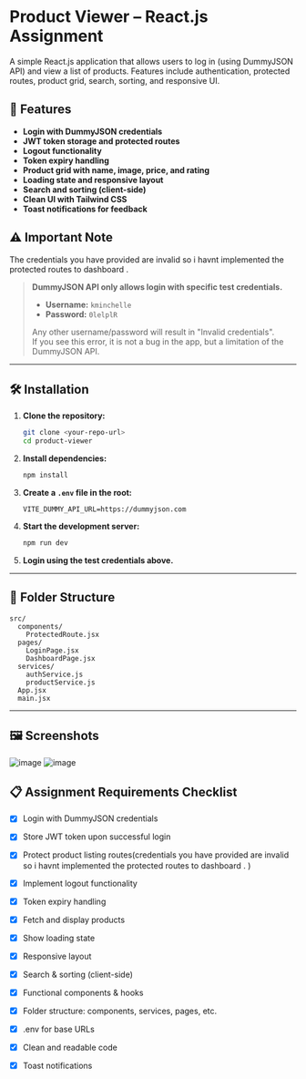 # Product Viewer – React.js Assignment

A simple React.js application that allows users to log in (using DummyJSON API) and view a list of products. Features include authentication, protected routes, product grid, search, sorting, and responsive UI.

## 🚀 Features

- **Login with DummyJSON credentials**
- **JWT token storage and protected routes**
- **Logout functionality**
- **Token expiry handling**
- **Product grid with name, image, price, and rating**
- **Loading state and responsive layout**
- **Search and sorting (client-side)**
- **Clean UI with Tailwind CSS**
- **Toast notifications for feedback**

## ⚠️ Important Note
The credentials you have provided are invalid so i havnt implemented the protected routes to dashboard . 
> **DummyJSON API only allows login with specific test credentials.**
>
> - **Username:** `kminchelle`
> - **Password:** `0lelplR`
>
> Any other username/password will result in "Invalid credentials".  
> If you see this error, it is not a bug in the app, but a limitation of the DummyJSON API.

---

## 🛠️ Installation

1. **Clone the repository:**
   ```sh
   git clone <your-repo-url>
   cd product-viewer
   ```

2. **Install dependencies:**
   ```sh
   npm install
   ```

3. **Create a `.env` file in the root:**
   ```
   VITE_DUMMY_API_URL=https://dummyjson.com
   ```

4. **Start the development server:**
   ```sh
   npm run dev
   ```

5. **Login using the test credentials above.**

---

## 📁 Folder Structure

```
src/
  components/
    ProtectedRoute.jsx
  pages/
    LoginPage.jsx
    DashboardPage.jsx
  services/
    authService.js
    productService.js
  App.jsx
  main.jsx
```

---

## 🖼️ Screenshots

![image](https://github.com/user-attachments/assets/395871a8-2b11-4902-9956-d86759ed4b7a)
![image](https://github.com/user-attachments/assets/9ba02349-b71d-4a5a-80f8-430bdcee2869)



## 📋 Assignment Requirements Checklist

- [x] Login with DummyJSON credentials
- [x] Store JWT token upon successful login
- [x] Protect product listing routes(credentials you have provided are invalid so i havnt implemented the protected routes to dashboard . )
- [x] Implement logout functionality
- [x] Token expiry handling
- [x] Fetch and display products
- [x] Show loading state
- [x] Responsive layout
- [x] Search & sorting (client-side)
- [x] Functional components & hooks
- [x] Folder structure: components, services, pages, etc.
- [x] .env for base URLs
- [x] Clean and readable code
- [x] Toast notifications

